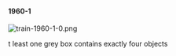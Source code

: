 #### 1960-1
![train-1960-1-0.png](https://github.com/lil-lab/nlvr/raw/master/nlvr/train/images/23/train-1960-1-0.png "train-1960-1-0.png")

t least one grey box contains exactly four objects
